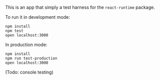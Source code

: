 This is an app that simply a test harness for the `react-runtime` package. 

To run it in development mode:

```
npm install
npm test
open localhost:3000
```

In production mode:
```
npm install
npm run test-production
open localhost:3000
```


(Todo: console testing)